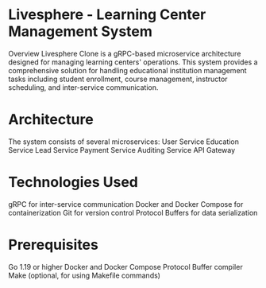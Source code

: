 # Livesphere - Learning Center Management System
Overview
Livesphere Clone is a gRPC-based microservice architecture designed for managing learning centers' operations. This system provides a comprehensive solution for handling educational institution management tasks including student enrollment, course management, instructor scheduling, and inter-service communication.

# Architecture
The system consists of several microservices:
User Service
Education Service
Lead Service
Payment Service
Auditing Service
API Gateway

# Technologies Used

gRPC for inter-service communication
Docker and Docker Compose for containerization
Git for version control
Protocol Buffers for data serialization

# Prerequisites

Go 1.19 or higher
Docker and Docker Compose
Protocol Buffer compiler
Make (optional, for using Makefile commands)
